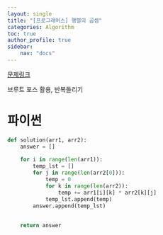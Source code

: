 ```yaml
---
layout: single
title: "[프로그래머스] 행렬의 곱셈"
categories: Algorithm
toc: true
author_profile: true
sidebar:
    nav: "docs"
---
```


[문제링크](https://school.programmers.co.kr/learn/courses/30/lessons/12949)

브루트 포스 활용, 반복돌리기

# 파이썬
```python
def solution(arr1, arr2):
    answer = []
    
    for i in range(len(arr1)):
        temp_lst = []
        for j in range(len(arr2[0])):
            temp = 0
            for k in range(len(arr2)):
                temp += arr1[i][k] * arr2[k][j]
            temp_lst.append(temp)
        answer.append(temp_lst)
 
        
    return answer
``` 